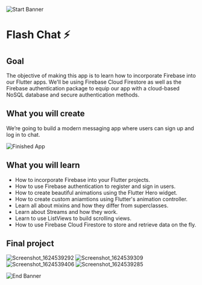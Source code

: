 ![Start Banner](https://user-images.githubusercontent.com/81528687/123267388-94f6cb80-d51a-11eb-9522-97d5be0b1eb2.png)


# Flash Chat ⚡️

## Goal

The objective of making this app is to learn how to incorporate Firebase into our Flutter apps. We'll be using Firebase Cloud Firestore as well as the Firebase authentication package to equip our app with a cloud-based NoSQL database and secure authentication methods. 


## What you will create

We’re going to build a modern messaging app where users can sign up and log in to chat.

![Finished App](https://github.com/londonappbrewery/Images/blob/master/flash_chat_flutter_demo.gif)

## What you will learn

- How to incorporate Firebase into your Flutter projects.
- How to use Firebase authentication to register and sign in users.
- How to create beautiful animations using the Flutter Hero widget.
- How to create custom aniamtions using Flutter's animation controller. 
- Learn all about mixins and how they differ from superclasses.
- Learn about Streams and how they work.
- Learn to use ListViews to build scrolling views.
- How to use Firebase Cloud Firestore to store and retrieve data on the fly.

## Final project
![Screenshot_1624539292](https://user-images.githubusercontent.com/81528687/123267534-c2437980-d51a-11eb-8581-0afea5580c00.png) ![Screenshot_1624539309](https://user-images.githubusercontent.com/81528687/123267539-c374a680-d51a-11eb-89e3-51b9f7528b04.png) ![Screenshot_1624539406](https://user-images.githubusercontent.com/81528687/123267543-c40d3d00-d51a-11eb-92d9-a72562f9de07.png) ![Screenshot_1624539285](https://user-images.githubusercontent.com/81528687/123267544-c4a5d380-d51a-11eb-983c-f7bf9cdd998c.png)


![End Banner](https://user-images.githubusercontent.com/81528687/123267463-a9d35f00-d51a-11eb-8a59-d162d02c6067.png)
